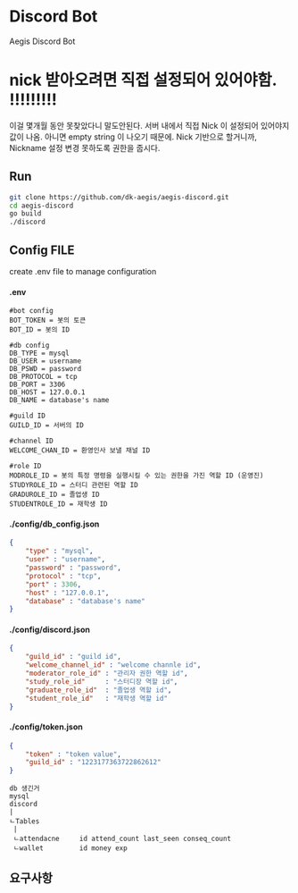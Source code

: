 # Discord Bot 
Aegis Discord Bot

# nick 받아오려면 직접 설정되어 있어야함. !!!!!!!!! 
이걸 몇개월 동안 못찾았다니 말도안된다. 서버 내에서 직접 Nick 이 설정되어 있어야지 값이 나옴. 아니면 empty string 이 나오기 때문에.
Nick 기반으로 할거니까, Nickname 설정 변경 못하도록 권한을 줍시다.


## Run
```BASH
git clone https://github.com/dk-aegis/aegis-discord.git
cd aegis-discord
go build 
./discord
```

## Config FILE
create .env file to manage configuration
#### .env
```
#bot config
BOT_TOKEN = 봇의 토큰
BOT_ID = 봇의 ID

#db config
DB_TYPE = mysql
DB_USER = username
DB_PSWD = password
DB_PROTOCOL = tcp
DB_PORT = 3306
DB_HOST = 127.0.0.1
DB_NAME = database's name

#guild ID
GUILD_ID = 서버의 ID

#channel ID
WELCOME_CHAN_ID = 환영인사 보낼 채널 ID

#role ID
MODROLE_ID = 봇의 특정 명령을 실행시킬 수 있는 권한을 가진 역할 ID (운영진)
STUDYROLE_ID = 스터디 관련된 역할 ID
GRADUROLE_ID = 졸업생 ID
STUDENTROLE_ID = 재학생 ID

```
#### ./config/db_config.json
```json
{
    "type" : "mysql",
    "user" : "username",
    "password" : "password",
    "protocol" : "tcp",
    "port" : 3306,
    "host" : "127.0.0.1",
    "database" : "database's name"
}
```

#### ./config/discord.json
```json
{
    "guild_id" : "guild id",
    "welcome_channel_id" : "welcome channle id",
    "moderator_role_id" : "관리자 권한 역할 id",
	"study_role_id"     : "스터디장 역할 id",
	"graduate_role_id"  : "졸업생 역할 id",
	"student_role_id"   : "재학생 역할 id"
}
```

#### ./config/token.json
```json
{
    "token" : "token value",
    "guild_id" : "1223177363722862612"
}
```

```
db 생긴거
mysql 
discord
|
ㄴTables
 |
 ㄴattendacne     id attend_count last_seen conseq_count
 ㄴwallet         id money exp
```
## 요구사항 
### 

### 

### 